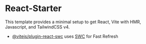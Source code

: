 # React-Starter

This template provides a minimal setup to get React, Vite with HMR, Javascript, and TailwindCSS v4.



- [@vitejs/plugin-react-swc](https://github.com/vitejs/vite-plugin-react-swc) uses [SWC](https://swc.rs/) for Fast Refresh
